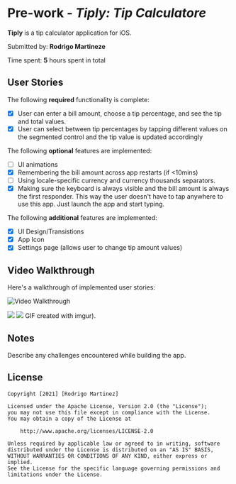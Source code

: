 # Pre-work - _Tiply: Tip Calculatore_

**Tiply** is a tip calculator application for iOS.

Submitted by: **Rodrigo Martineze**

Time spent: **5** hours spent in total

## User Stories

The following **required** functionality is complete:

- [x] User can enter a bill amount, choose a tip percentage, and see the tip and total values.
- [x] User can select between tip percentages by tapping different values on the segmented control and the tip value is updated accordingly

The following **optional** features are implemented:

- [ ] UI animations
- [x] Remembering the bill amount across app restarts (if <10mins)
- [ ] Using locale-specific currency and currency thousands separators.
- [x] Making sure the keyboard is always visible and the bill amount is always the first responder. This way the user doesn't have to tap anywhere to use this app. Just launch the app and start typing.

The following **additional** features are implemented:

- [x] UI Design/Transistions
- [x] App Icon
- [x] Settings page (allows user to change tip amount values)

## Video Walkthrough

Here's a walkthrough of implemented user stories:

<img src='https://imgur.com/gallery/iRuiOhn.gif' title='Video Walkthrough' width='' alt='Video Walkthrough' />

![](https://i.imgur.com/a/G3f96cZ.gif)
![](https://i.imgur.com/JL1snRo.gif)
GIF created with imgur).

## Notes

Describe any challenges encountered while building the app.

## License

    Copyright [2021] [Rodrigo Martinez]

    Licensed under the Apache License, Version 2.0 (the "License");
    you may not use this file except in compliance with the License.
    You may obtain a copy of the License at

        http://www.apache.org/licenses/LICENSE-2.0

    Unless required by applicable law or agreed to in writing, software
    distributed under the License is distributed on an "AS IS" BASIS,
    WITHOUT WARRANTIES OR CONDITIONS OF ANY KIND, either express or implied.
    See the License for the specific language governing permissions and
    limitations under the License.
